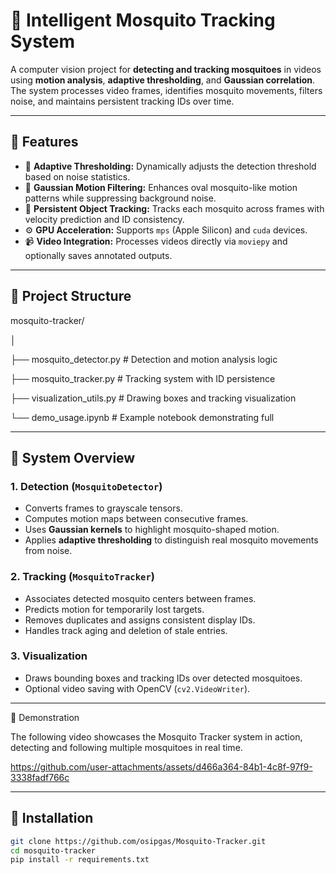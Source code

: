 # 🦟 Intelligent Mosquito Tracking System

A computer vision project for **detecting and tracking mosquitoes** in videos using **motion analysis**, **adaptive thresholding**, and **Gaussian correlation**.  
The system processes video frames, identifies mosquito movements, filters noise, and maintains persistent tracking IDs over time.

---

## 🚀 Features

- 🧮 **Adaptive Thresholding:** Dynamically adjusts the detection threshold based on noise statistics.
- 🎯 **Gaussian Motion Filtering:** Enhances oval mosquito-like motion patterns while suppressing background noise.
- 🧠 **Persistent Object Tracking:** Tracks each mosquito across frames with velocity prediction and ID consistency.
- ⚙️ **GPU Acceleration:** Supports `mps` (Apple Silicon) and `cuda` devices.
- 📹 **Video Integration:** Processes videos directly via `moviepy` and optionally saves annotated outputs.

---

## 🧩 Project Structure

mosquito-tracker/

│

├── mosquito_detector.py     # Detection and motion analysis logic

├── mosquito_tracker.py      # Tracking system with ID persistence

├── visualization_utils.py   # Drawing boxes and tracking visualization

└── demo_usage.ipynb         # Example notebook demonstrating full 

---

## 🧠 System Overview

### 1. Detection (`MosquitoDetector`)
- Converts frames to grayscale tensors.
- Computes motion maps between consecutive frames.
- Uses **Gaussian kernels** to highlight mosquito-shaped motion.
- Applies **adaptive thresholding** to distinguish real mosquito movements from noise.

### 2. Tracking (`MosquitoTracker`)
- Associates detected mosquito centers between frames.
- Predicts motion for temporarily lost targets.
- Removes duplicates and assigns consistent display IDs.
- Handles track aging and deletion of stale entries.

### 3. Visualization
- Draws bounding boxes and tracking IDs over detected mosquitoes.
- Optional video saving with OpenCV (`cv2.VideoWriter`).

---

🎥 Demonstration

The following video showcases the Mosquito Tracker system in action, detecting and following multiple mosquitoes in real time.


https://github.com/user-attachments/assets/d466a364-84b1-4c8f-97f9-3338fadf766c



---

## 🔧 Installation

```bash
git clone https://github.com/osipgas/Mosquito-Tracker.git
cd mosquito-tracker
pip install -r requirements.txt
